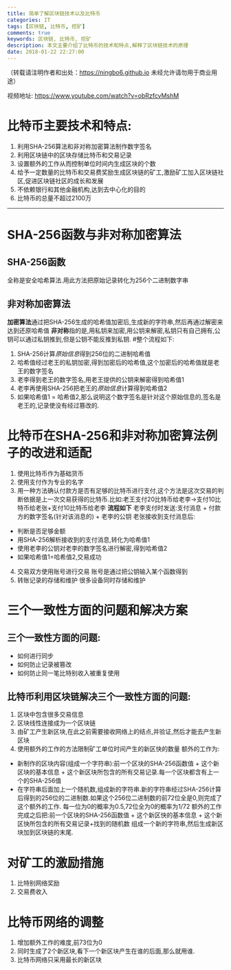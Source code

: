 ```yaml
---
title: 简单了解区块链技术以及比特币
categories: IT
tags: [区块链, 比特币, 挖矿]
comments: true
keywords: 区块链, 比特币, 挖矿
description: 本文主要介绍了比特币的技术和特点,解释了区块链技术的原理
date: 2018-01-22 22:27:00
---
```

（转载请注明作者和出处：https://ningbo6.github.io 未经允许请勿用于商业用途）

视频地址: https://www.youtube.com/watch?v=obRzfcvMshM

# 比特币主要技术和特点:
1. 利用SHA-256算法和非对称加密算法制作数字签名
2. 利用区块链中的区块存储比特币和交易记录
3. 设置额外的工作从而控制单位时间内生成区块的个数
4. 给予一定数量的比特币和交易费奖励生成区块链的矿工,激励矿工加入区块链社区,促进区块链社区的成长和发展
5. 不依赖银行和其他金融机构,达到去中心化的目的
6. 比特币的总量不超过2100万

---

# SHA-256函数与非对称加密算法
## SHA-256函数
全称是安全哈希算法.用此方法把原始记录转化为256个二进制数字串
## 非对称加密算法
**加密算法**通过把SHA-256生成的哈希值加密后,生成新的字符串,然后再通过解密来达到还原哈希值
**非对称**指的是,用私钥来加密,用公钥来解密,私钥只有自己拥有,公钥可以通过私钥推到,但是公钥不能反推到私钥.
#整个流程如下:
1. SHA-256计算*原始信息*得到256位的二进制哈希值
2. 哈希值经过老王的私钥加密,得到加密后的哈希值,这个加密后的哈希值就是老王的数字签名
3. 老李得到老王的数字签名,用老王提供的公钥来解密得到哈希值1
4. 老李再使用SHA-256把老王的*原始信息*计算得到哈希值2
5. 如果哈希值1 = 哈希值2,那么说明这个数字签名是针对这个原始信息的,签名是老王的,记录使没有经过篡改的.

# 比特币在SHA-256和非对称加密算法例子的改进和适配
1. 使用比特币作为基础货币
2. 使用支付作为专业的名字
3. 用一种方法确认付款方是否有足够的比特币进行支付,这个方法是这次交易的判断依据是上一次交易获得的比特币.比如:老王支付20比特币给老李->支付10比特币给老张+支付10比特币给老李
**流程如下**
老李支付时发送:支付消息 + 付款方的数字签名(针对该消息的) + 老李的公钥
老张接收到支付消息后: 
  + 判断是否足够金额
  + 用SHA-256解析接收到的支付消息,转化为哈希值1
  + 使用老李的公钥对老李的数字签名进行解密,得到哈希值2
  + 如果哈希值1=哈希值2,交易成功
4. 交易双方使用账号进行交易 
账号是通过把公钥输入某个函数得到
5. 转账记录的存储和维护
很多设备同时存储和维护

# 三个一致性方面的问题和解决方案
## 三个一致性方面的问题:
  + 如何进行同步
  + 如何防止记录被篡改
  + 如何防止同一笔比特别收入被重复使用
## 比特币利用区块链解决三个一致性方面的问题:
1. 区块中包含很多交易信息
2. 区块线性连接成为一个区块链
3. 由矿工产生新区块,在此之前需要接收网络上的结点,并验证,然后才能去产生新区块
4. 使用额外的工作的方法限制矿工单位时间产生的新区快的数量
额外的工作为:
  + 新制作的区块内容(组成一个字符串):前一个区块的SHA-256函数值 + 这个新区块的基本信息 + 这个新区块所包含的所有交易记录.每一个区块都含有上一个的SHA-256值
  + 在字符串后面加上一个随机数,组成新的字符串.新的字符串经过SHA-256计算后得到的256位的二进制数.如果这个256位二进制数的前72位全是0,则完成了这个额外的工作.
 每一位为0的概率为0.5,72位全为0的概率为1/72
额外的工作完成之后把:前一个区块的SHA-256函数值 + 这个新区快的基本信息 + 这个新区快所包含的所有交易记录+找到的随机数 组成一个新的字符串,然后生成新区块加到区块链的末尾.

# 对矿工的激励措施
1. 比特别网络奖励
2. 交易费收入

# 比特币网络的调整
1. 增加额外工作的难度,前73位为0
2. 同时生成了2个新区块,看下一个新区块产生在谁的后面,那么就用谁.
3. 比特币网络只采用最长的新区块
 

